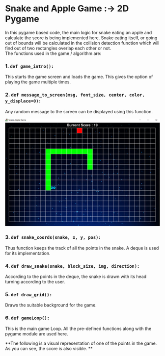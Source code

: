 # Snake and Apple Game :-> 2D Pygame
In this pygame based code, the main logic for snake eating an apple and calculate the score is being implemented here. Snake eating itself, or going out of bounds will be calculated in the collision detection function which will find out of two rectangles overlap each other or not.  
The functions used in the game / algorithm are:  
### 1. ` def game_intro(): `  
This starts the game screen and loads the game. This gives the option of playing the game multiple times.  
### 2. ` def message_to_screen(msg, font_size, center, color, y_displace=0): `   
Any random message to the screen can be displayed using this function.  
  
  
  
![Snake and Apple Game using Pygame](Implementation.png)  
  
  
  
### 3. ` def snake_coords(snake, x, y, pos): `   
Thus function keeps the track of all the points in the snake. A deque is used for its implementation.  
### 4. ` def draw_snake(snake, block_size, img, direction): `  
According to the points in the deque, the snake is drawn with its head turning according to the user.  
### 5. ` def draw_grid(): `   
Draws the suitable background for the game.  
### 6. ` def gameLoop(): `   
This is the main game Loop. All the pre-defined functions along with the pygame module are used here.  

**The following is a visual representation of one of the points in the game. As you can see, the score is also visible. **  



